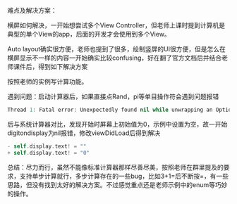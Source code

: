 难点及解决方案：

横屏如何解决，一开始想尝试多个View Controller，但老师上课时提到计算机是典型的单个View的app，后面的开发才会使用到多个View。

Auto layout确实很方便，老师也提到了很多，绘制竖屏的UI很方便，但是怎么在横屏显示不一样的内容一开始确实比较confusing，好在翻了官方文档后并结合老师课件后，得到如下解决方案



按照老师的实例写计算功能。

遇到问题：启动计算器后，如果直接点Rand，pi等单目操作符会遇到问题报错

```swift
Thread 1: Fatal error: Unexpectedly found nil while unwrapping an Optional value
```

后与系统计算器对比，发现开始时屏幕上初始值为0，示例中设置为空，故一开始digitondisplay为nil报错，修改viewDidLoad后得到解决

```swift
- self.display.text! = ""
+ self.display.text! = "0"
```



总结：尽力而行，虽然不能像标准计算器那样尽善尽美，按照老师在群里提及的要求，支持单步计算就行，多步计算存在的一些bug，比如3+1=后不断按=，有一些思路，但没有找到太好的解决方案。不过感觉重点还是老师示例中的enum等巧妙的操作。